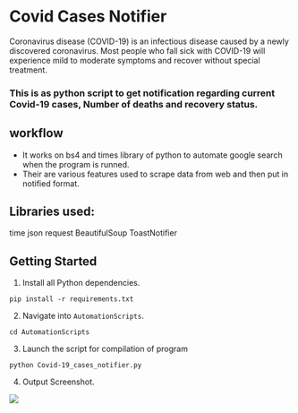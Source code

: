 # Covid Cases Notifier
Coronavirus disease (COVID-19) is an infectious disease caused by a newly discovered coronavirus.
Most people who fall sick with COVID-19 will experience mild to moderate symptoms and recover without special treatment.

### This is  as python script to get notification regarding current Covid-19 cases, Number of deaths and recovery status. 
## workflow 
* It works on bs4 and times library of python to automate google search when the program is runned.
* Their are various features used to scrape data from web and then put in notified format.

## Libraries used:
time
json
request 
BeautifulSoup
ToastNotifier

## Getting Started

1. Install all Python dependencies.

```
pip install -r requirements.txt
```

2. Navigate into `AutomationScripts`.

```
cd AutomationScripts
```

3. Launch the script for compilation of program 

```
python Covid-19_cases_notifier.py
```
4. Output Screenshot.
<img src="https://github.com/Komal-99/Awesome_Python_Scripts/blob/covid_cases_bot/AutomationScripts/Covid%20Cases%20Bot/Images/screenshot.jpg">
